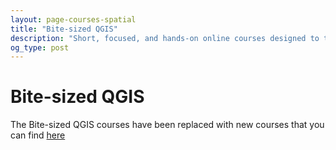 ```yaml
---
layout: page-courses-spatial
title: "Bite-sized QGIS"
description: "Short, focused, and hands-on online courses designed to teach QGIS in bite-sized proportions. Learn only what you want and pay only for what you need."
og_type: post
---
```

# Bite-sized QGIS
The Bite-sized QGIS courses have been replaced with new courses that you can find [here]({{site.baseurl}}/courses/)